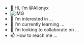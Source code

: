 - 👋 Hi, I’m @Allonyx
- ![IMG](https://drive.google.com/drive/u/1/folders/1C4Lcgid_2L0vJxxfIsQsokJhGL_D_2iC)
- 👀 I’m interested in ...
- 🌱 I’m currently learning ...
- 💞️ I’m looking to collaborate on ...
- 📫 How to reach me ...

<!---
Allonyx/Allonyx is a ✨ special ✨ repository because its `README.md` (this file) appears on your GitHub profile.
You can click the Preview link to take a look at your changes.
--->
